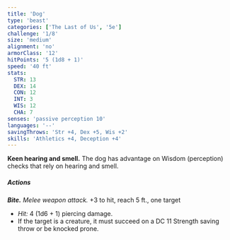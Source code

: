 ```yaml
---
title: 'Dog'
type: 'beast'
categories: ['The Last of Us', '5e']
challenge: '1/8'
size: 'medium'
alignment: 'no'
armorClass: '12'
hitPoints: '5 (1d8 + 1)'
speed: '40 ft'
stats:
  STR: 13
  DEX: 14
  CON: 12
  INT: 3
  WIS: 12
  CHA: 7
senses: 'passive perception 10'
languages: '--'
savingThrows: 'Str +4, Dex +5, Wis +2'
skills: 'Athletics +4, Deception +4'
---
```


**Keen hearing and smell.** The dog has advantage on Wisdom (perception) checks that rely on hearing and smell.

##### Actions

_**Bite.** Melee weapon attack._ +3 to hit, reach 5 ft., one target

- _Hit:_ 4 (1d6 + 1) piercing damage.
- If the target is a creature, it must succeed on a DC 11 Strength saving throw or be knocked prone.